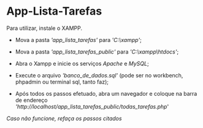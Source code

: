 # App-Lista-Tarefas

Para utilizar, instale o XAMPP.<br>

- Mova a pasta *'app_lista_tarefas'* para *'C:\xampp'*;<br>

- Mova a pasta *'app_lista_tarefas_public'* para *'C:\xampp\htdocs'*;<br>

- Abra o Xampp e inicie os serviços _Apache_ e _MySQL_;<br>

- Execute o arquivo *'banco_de_dados.sql'* (pode ser no workbench, phpadmin ou terminal sql, tanto faz); <br>

- Após todos os passos efetuado, abra um navegador e coloque na barra de endereço *'http://localhost/app_lista_tarefas_public/todas_tarefas.php*' <br>


*Caso não funcione, refaça os passos citados*
